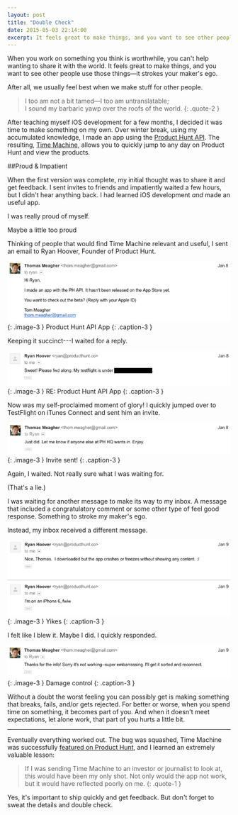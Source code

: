 ```yaml
---
layout: post
title: "Double Check"
date: 2015-05-03 22:14:00
excerpt: It feels great to make things, and you want to see other people use those things—it strokes your maker's ego.
---
```


When you work on something you think is worthwhile, you can't help wanting to share it with the world. It feels great to make things, and you want to see other people use those things—it strokes your maker's ego.

After all, we usually feel best when we make stuff for other people.

>I too am not a bit tamed—I too am untranslatable;	 
I sound my barbaric yawp over the roofs of the world.
{: .quote-2 }

After teaching myself iOS development for a few months, I decided it was time to make something on my own. Over winter break, using my accumulated knowledge, I made an app using the [Product Hunt API](http://www.producthunt.com/v1/oauth/applications "Product Hunt API Dashboard"). The resulting, [Time Machine](https://itunes.apple.com/us/app/product-hunt-time-machine/id956311358 "App Store"), allows you to quickly jump to any day on Product Hunt and view the products.

##Proud & Impatient

When the first version was complete, my initial thought was to share it and get feedback. I sent invites to friends and impatiently waited a few hours, but I didn't hear anything back. I had learned iOS development *and* made an useful app.

I was really proud of myself.

Maybe a little too proud

Thinking of people that would find Time Machine relevant and useful, I sent an email to Ryan Hoover, Founder of Product Hunt.

![PH API App](/blog/assets/2015/2/1.png)
{: .image-3 }
Product Hunt API App
{: .caption-3 }

Keeping it succinct---I waited for a reply.

![RE: PH API App](/blog/assets/2015/2/2.png)
{: .image-3 }
RE: Product Hunt API App
{: .caption-3 }

Now was my self-proclaimed moment of glory! I quickly jumped over to TestFlight on iTunes Connect and sent him an invite.

![RE: PH API App](/blog/assets/2015/2/3.png)
{: .image-3 }
Invite sent!
{: .caption-3 }

Again, I waited. Not really sure what I was waiting for.

(That's a lie.)

I was waiting for another message to make its way to my inbox. A message that included a congratulatory comment or some other type of feel good response. Something to stroke my maker's ego.

Instead, my inbox received a different message.

![RE: PH API App](/blog/assets/2015/2/4.png)
{: .image-3 }
Yikes
{: .caption-3 }

I felt like I blew it. Maybe I did. I quickly responded.

![RE: PH API App](/blog/assets/2015/2/5.png)
{: .image-3 }
Damage control
{: .caption-3 }

Without a doubt the worst feeling you can possibly get is making something that breaks, fails, and/or gets rejected. For better or worse, when you spend time on something, it becomes part of you. And when it doesn't meet expectations, let alone work, that part of you hurts a little bit.

---

Eventually everything worked out. The bug was squashed, Time Machine was successfully [featured on Product Hunt](http://www.producthunt.com/posts/product-hunt-timemachine), and I learned an extremely valuable lesson:

>If I was sending Time Machine to an investor or journalist to look at, this would have been my only shot. Not only would the app not work, but it would have reflected poorly on me.
{: .quote-1 }

Yes, it's important to ship quickly and get feedback. But don't forget to sweat the details and double check.